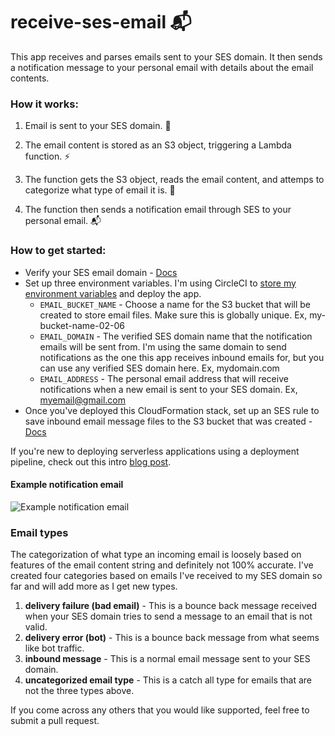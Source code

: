 # receive-ses-email 📬

This app receives and parses emails sent to your SES domain. It then sends a notification message to your personal email with details about the email contents.

### How it works:

1. Email is sent to your SES domain. 📨

2. The email content is stored as an S3 object, triggering a Lambda function. ⚡

3. The function gets the S3 object, reads the email content, and attemps to categorize what type of email it is. 🤔

4. The function then sends a notification email through SES to your personal email. 📬

### How to get started:

- Verify your SES email domain - [Docs](https://docs.aws.amazon.com/ses/latest/DeveloperGuide/verify-domain-procedure.html)
- Set up three environment variables. I'm using CircleCI to [store my environment variables](https://circleci.com/docs/2.0/env-vars/#setting-an-environment-variable-in-a-project) and deploy the app.
    - `EMAIL_BUCKET_NAME` - Choose a name for the S3 bucket that will be created to store email files. Make sure this is globally unique. Ex, my-bucket-name-02-06 
    - `EMAIL_DOMAIN` - The verified SES domain name that the notification emails will be sent from. I'm using the same domain to send notifications as the one this app receives inbound emails for, but you can use any verified SES domain here. Ex, mydomain.com
    - `EMAIL_ADDRESS` - The personal email address that will receive notifications when a new email is sent to your SES domain. Ex, myemail@gmail.com
- Once you've deployed this CloudFormation stack, set up an SES rule to save inbound email message files to the S3 bucket that was created - [Docs](https://aws.amazon.com/premiumsupport/knowledge-center/ses-receive-inbound-emails/)

If you're new to deploying serverless applications using a deployment pipeline, check out this intro [blog post](https://emshea.com/post/serverless-cicd).

#### Example notification email

![Example notification email](https://emshea-static.s3.amazonaws.com/example-notification.png)

### Email types

The categorization of what type an incoming email is loosely based on features of the email content string and definitely not 100% accurate. I've created four categories based on emails I've received to my SES domain so far and will add more as I get new types.
1. **delivery failure (bad email)** - This is a bounce back message received when your SES domain tries to send a message to an email that is not valid.
2. **delivery error (bot)** - This is a bounce back message from what seems like bot traffic.
3. **inbound message** - This is a normal email message sent to your SES domain.
4. **uncategorized email type** - This is a catch all type for emails that are not the three types above.

If you come across any others that you would like supported, feel free to submit a pull request.
